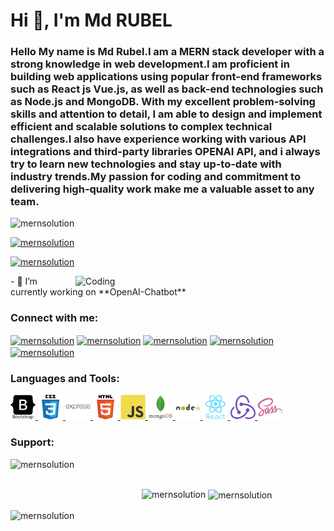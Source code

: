 <h1>Hi 👋, I'm Md RUBEL</h1>
<h3>Hello My name is Md Rubel.I am a MERN stack developer with a strong knowledge in web development.I am proficient in building web applications using popular front-end frameworks such as React js Vue.js, as well as back-end technologies such as Node.js and MongoDB. With my excellent problem-solving skills and attention to detail, I am able to design and implement efficient and scalable solutions to complex technical challenges.I also have experience working with various API integrations and third-party libraries OPENAI API, and i always try to learn new technologies and stay up-to-date with industry trends.My passion for coding and commitment to delivering high-quality work make me a valuable asset to any team.</h3>

<p align="left"> <img src="https://komarev.com/ghpvc/?username=mernsolution&label=Profile%20views&color=0e75b6&style=flat" alt="mernsolution" /> </p>

<p align="left"> <a href="https://github.com/ryo-ma/github-profile-trophy"><img src="https://github-profile-trophy.vercel.app/?username=mernsolution" alt="mernsolution" /></a> </p>

<p align="left"> <a href="https://twitter.com/mernsolution" target="blank"><img src="https://img.shields.io/twitter/follow/mernsolution?logo=twitter&style=for-the-badge" alt="mernsolution" /></a> </p>
<img align="right" alt="Coding" width="400" src="https://media.tenor.com/rePDfDWO3XoAAAAd/hacking.gif">
- 🔭 I’m currently working on **OpenAI-Chatbot**

<h3 align="left">Connect with me:</h3>
<p align="left">
<a href="https://twitter.com/mernsolution" target="blank"><img align="center" src="https://raw.githubusercontent.com/rahuldkjain/github-profile-readme-generator/master/src/images/icons/Social/twitter.svg" alt="mernsolution" height="30" width="40" /></a>
<a href="https://linkedin.com/in/mernsolution" target="blank"><img align="center" src="https://raw.githubusercontent.com/rahuldkjain/github-profile-readme-generator/master/src/images/icons/Social/linked-in-alt.svg" alt="mernsolution" height="30" width="40" /></a>
<a href="https://fb.com/mernsolution" target="blank"><img align="center" src="https://raw.githubusercontent.com/rahuldkjain/github-profile-readme-generator/master/src/images/icons/Social/facebook.svg" alt="mernsolution" height="30" width="40" /></a>
<a href="https://instagram.com/mernsolution" target="blank"><img align="center" src="https://raw.githubusercontent.com/rahuldkjain/github-profile-readme-generator/master/src/images/icons/Social/instagram.svg" alt="mernsolution" height="30" width="40" /></a>
<a href="https://www.youtube.com/c/mernsolution" target="blank"><img align="center" src="https://raw.githubusercontent.com/rahuldkjain/github-profile-readme-generator/master/src/images/icons/Social/youtube.svg" alt="mernsolution" height="30" width="40" /></a>
</p>

<h3 align="left">Languages and Tools:</h3>
<p align="left"> <a href="https://getbootstrap.com" target="_blank" rel="noreferrer"> <img src="https://raw.githubusercontent.com/devicons/devicon/master/icons/bootstrap/bootstrap-plain-wordmark.svg" alt="bootstrap" width="40" height="40"/> </a> <a href="https://www.w3schools.com/css/" target="_blank" rel="noreferrer"> <img src="https://raw.githubusercontent.com/devicons/devicon/master/icons/css3/css3-original-wordmark.svg" alt="css3" width="40" height="40"/> </a> <a href="https://expressjs.com" target="_blank" rel="noreferrer"> <img src="https://raw.githubusercontent.com/devicons/devicon/master/icons/express/express-original-wordmark.svg" alt="express" width="40" height="40"/> </a> <a href="https://www.w3.org/html/" target="_blank" rel="noreferrer"> <img src="https://raw.githubusercontent.com/devicons/devicon/master/icons/html5/html5-original-wordmark.svg" alt="html5" width="40" height="40"/> </a> <a href="https://developer.mozilla.org/en-US/docs/Web/JavaScript" target="_blank" rel="noreferrer"> <img src="https://raw.githubusercontent.com/devicons/devicon/master/icons/javascript/javascript-original.svg" alt="javascript" width="40" height="40"/> </a> <a href="https://www.mongodb.com/" target="_blank" rel="noreferrer"> <img src="https://raw.githubusercontent.com/devicons/devicon/master/icons/mongodb/mongodb-original-wordmark.svg" alt="mongodb" width="40" height="40"/> </a> <a href="https://nodejs.org" target="_blank" rel="noreferrer"> <img src="https://raw.githubusercontent.com/devicons/devicon/master/icons/nodejs/nodejs-original-wordmark.svg" alt="nodejs" width="40" height="40"/> </a> <a href="https://reactjs.org/" target="_blank" rel="noreferrer"> <img src="https://raw.githubusercontent.com/devicons/devicon/master/icons/react/react-original-wordmark.svg" alt="react" width="40" height="40"/> </a> <a href="https://redux.js.org" target="_blank" rel="noreferrer"> <img src="https://raw.githubusercontent.com/devicons/devicon/master/icons/redux/redux-original.svg" alt="redux" width="40" height="40"/> </a> <a href="https://sass-lang.com" target="_blank" rel="noreferrer"> <img src="https://raw.githubusercontent.com/devicons/devicon/master/icons/sass/sass-original.svg" alt="sass" width="40" height="40"/> </a> </p>

<h3 align="left">Support:</h3>
<p><a href="https://www.buymeacoffee.com/mernsolution"> <img align="left" src="https://cdn.buymeacoffee.com/buttons/v2/default-yellow.png" height="50" width="210" alt="mernsolution" /></a></p><br><br>

<p><img align="left" src="https://github-readme-stats.vercel.app/api/top-langs?username=mernsolution&show_icons=true&locale=en&layout=compact" alt="mernsolution" /></p>

<p>&nbsp;<img align="center" src="https://github-readme-stats.vercel.app/api?username=mernsolution&show_icons=true&locale=en" alt="mernsolution" /></p>

<p><img align="center" src="https://github-readme-streak-stats.herokuapp.com/?user=mernsolution&" alt="mernsolution" /></p>
